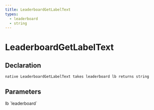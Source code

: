 ```yaml
---
title: LeaderboardGetLabelText
types:
  - leaderboard
  - string
---
```


# LeaderboardGetLabelText

## Declaration

```
native LeaderboardGetLabelText takes leaderboard lb returns string
```

## Parameters
<dl>
  <dt>lb `leaderboard`</dt>
  <dd></dd>
</dl>